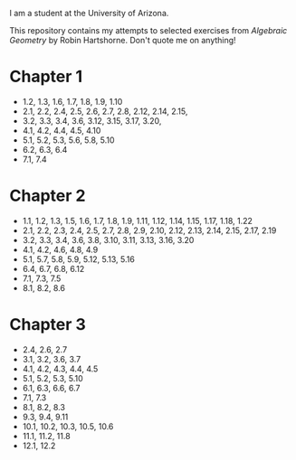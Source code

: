 I am a student at the University of Arizona.

This repository contains my attempts to selected exercises from *Algebraic Geometry* by Robin Hartshorne. Don't quote me on anything!

# Chapter 1
- 1.2, 1.3, 1.6, 1.7, 1.8, 1.9, 1.10
- 2.1, 2.2, 2.4, 2.5, 2.6, 2.7, 2.8, 2.12, 2.14, 2.15,
- 3.2, 3.3, 3.4, 3.6, 3.12, 3.15, 3.17, 3.20,
- 4.1, 4.2, 4.4, 4.5, 4.10
- 5.1, 5.2, 5.3, 5.6, 5.8, 5.10
- 6.2, 6.3, 6.4
- 7.1, 7.4

# Chapter 2
- 1.1, 1.2, 1.3, 1.5, 1.6, 1.7, 1.8, 1.9, 1.11, 1.12, 1.14, 1.15, 1.17, 1.18, 1.22
- 2.1, 2.2, 2.3, 2.4, 2.5, 2.7, 2.8, 2.9, 2.10, 2.12, 2.13, 2.14, 2.15, 2.17, 2.19
- 3.2, 3.3, 3.4, 3.6, 3.8, 3.10, 3.11, 3.13, 3.16, 3.20
- 4.1, 4.2, 4.6, 4.8, 4.9
- 5.1, 5.7, 5.8, 5.9, 5.12, 5.13, 5.16
- 6.4, 6.7, 6.8, 6.12
- 7.1, 7.3, 7.5
- 8.1, 8.2, 8.6

# Chapter 3
- 2.4, 2.6, 2.7
- 3.1, 3.2, 3.6, 3.7
- 4.1, 4.2, 4.3, 4.4, 4.5
- 5.1, 5.2, 5.3, 5.10
- 6.1, 6.3, 6.6, 6.7
- 7.1, 7.3
- 8.1, 8.2, 8.3
- 9.3, 9.4, 9.11
- 10.1, 10.2, 10.3, 10.5, 10.6
- 11.1, 11.2, 11.8
- 12.1, 12.2
